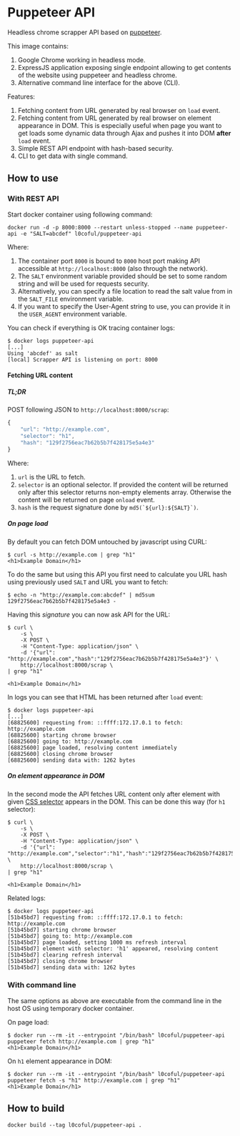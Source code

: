 # Puppeteer API

Headless chrome scrapper API based on [puppeteer](https://github.com/GoogleChrome/puppeteer).

This image contains:

1. Google Chrome working in headless mode.
1. ExpressJS application exposing single endpoint allowing to get contents of the website using puppeteer and headless chrome.
1. Alternative command line interface for the above (CLI).

Features:

1. Fetching content from URL generated by real browser on `load` event.
1. Fetching content from URL generated by real browser on element appearance in DOM. This is especially useful when page you want to get loads some dynamic data through Ajax and pushes it into DOM **after** `load` event.
1. Simple REST API endpoint with hash-based security.
1. CLI to get data with single command.

## How to use

### With REST API

Start docker container using following command:

```
docker run -d -p 8000:8000 --restart unless-stopped --name puppeteer-api -e "SALT=abcdef" l0coful/puppeteer-api
```

Where:

1. The container port `8000`  is bound to `8000` host port making API accessible at `http://localhost:8000` (also through the network).
1. The `SALT` environment variable provided should be set to some random string and will be used for requests security.
1. Alternatively, you can specify a file location to read the salt value from in the `SALT_FILE` environment variable.
1. If you want to specify the User-Agent string to use, you can provide it in the `USER_AGENT` environment variable.

You can check if everything is OK tracing container logs:

```
$ docker logs puppeteer-api
[...]
Using 'abcdef' as salt
[local] Scrapper API is listening on port: 8000
```

#### Fetching URL content

##### TL;DR

POST following JSON to `http://localhost:8000/scrap`:

```js
{
	"url": "http://example.com",
	"selector": "h1",
	"hash": "129f2756eac7b62b5b7f428175e5a4e3"
}
```

Where:

1. `url` is the URL to fetch.
1. `selector` is an optional selector. If provided the content will be returned only after this selector returns non-empty elements array. Otherwise the content will be returned on page `onload` event.
1. `hash` is the request signature done by ``md5(`${url}:${SALT}`)``.

##### On page load

By default you can fetch DOM untouched by javascript using CURL:

```
$ curl -s http://example.com | grep "h1"
<h1>Example Domain</h1>
```

To do the same but using this API you first need to calculate you URL hash using previously used `SALT` and URL you want to fetch:

```
$ echo -n "http://example.com:abcdef" | md5sum
129f2756eac7b62b5b7f428175e5a4e3 -
```

Having this *signature* you can now ask API for the URL:

```
$ curl \
	-s \
	-X POST \
	-H "Content-Type: application/json" \
	-d '{"url": "http://example.com","hash":"129f2756eac7b62b5b7f428175e5a4e3"}' \
	http://localhost:8000/scrap \
| grep "h1"

<h1>Example Domain</h1>
```

In logs you can see that HTML has been returned after `load` event:

```
$ docker logs puppeteer-api
[...]
[68825600] requesting from: ::ffff:172.17.0.1 to fetch: http://example.com
[68825600] starting chrome browser
[68825600] going to: http://example.com
[68825600] page loaded, resolving content immediately
[68825600] closing chrome browser
[68825600] sending data with: 1262 bytes
```

##### On element appearance in DOM

In the second mode the API fetches URL content only after element with given [CSS selector](http://htmldog.com/references/css/selectors/) appears in the DOM. This can be done this way (for `h1` selector):

```
$ curl \
	-s \
	-X POST \
	-H "Content-Type: application/json" \
	-d '{"url": "http://example.com","selector":"h1","hash":"129f2756eac7b62b5b7f428175e5a4e3"}' \
	http://localhost:8000/scrap \
| grep "h1"

<h1>Example Domain</h1>
```

Related logs:

```
$ docker logs puppeteer-api
[51b45bd7] requesting from: ::ffff:172.17.0.1 to fetch: http://example.com
[51b45bd7] starting chrome browser
[51b45bd7] going to: http://example.com
[51b45bd7] page loaded, setting 1000 ms refresh interval
[51b45bd7] element with selector: 'h1' appeared, resolving content
[51b45bd7] clearing refresh interval
[51b45bd7] closing chrome browser
[51b45bd7] sending data with: 1262 bytes
```

### With command line

The same options as above are executable from the command line in the host OS using temporary docker container.

On page load:

```
$ docker run --rm -it --entrypoint "/bin/bash" l0coful/puppeteer-api puppeteer fetch http://example.com | grep "h1"
<h1>Example Domain</h1>
```

On `h1` element appearance in DOM:

```
$ docker run --rm -it --entrypoint "/bin/bash" l0coful/puppeteer-api puppeteer fetch -s "h1" http://example.com | grep "h1"
<h1>Example Domain</h1>
```


## How to build

```
docker build --tag l0coful/puppeteer-api .
```